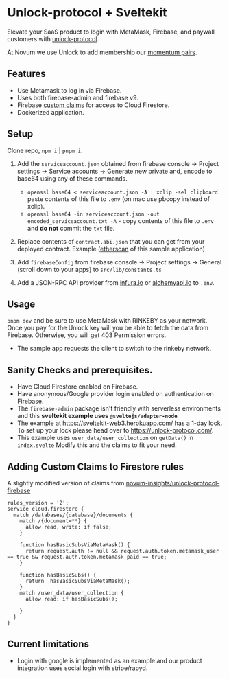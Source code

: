 # Unlock-protocol + Sveltekit

Elevate your SaaS product to login with MetaMask, Firebase, and paywall customers with [unlock-protocol](https://unlock-protocol.com/).

At Novum we use Unlock to add membership our [momentum pairs](https://novuminsights.com/momentum-pairs-for-your-defi-gains/).
## Features

- Use Metamask to log in via Firebase.
- Uses both firebase-admin and firebase v9.
- Firebase [custom claims](https://firebase.google.com/docs/auth/admin/custom-claims) for access to Cloud Firestore.
- Dockerized application.

## Setup

Clone repo, `npm i` | `pnpm i`.

1. Add the `serviceaccount.json` obtained from firebase console -> Project settings -> Service accounts -> Generate new private and, encode to base64 using any of these commands.

    - `openssl base64 < serviceaccount.json -A | xclip -sel clipboard` paste contents of this file to `.env` (on mac use pbcopy instead of xclip).
    - `openssl base64 -in serviceaccount.json -out encoded_serviceaccount.txt -A` - copy contents of this file to `.env` and **do not** commit the `txt` file.

2. Replace contents of `contract.abi.json` that you can get from your deployed contract. Example ([etherscan](https://rinkeby.etherscan.io/address/0x3f496D438aE2520ee839f3909ECeCcA40B4B22D3#code) of this sample application)

3. Add `firebaseConfig` from firebase console -> Project settings -> General (scroll down to your apps) to `src/lib/constants.ts`

4. Add a JSON-RPC API provider from [infura.io](https://infura.io/) or [alchemyapi.io](https://www.alchemy.com/) to `.env`.

## Usage

`pnpm dev` and be sure to use MetaMask with RINKEBY as your network. Once you pay for the Unlock key will you be able to fetch the data from Firebase. Otherwise, you will get 403 Permission errors.

- The sample app requests the client to switch to the rinkeby network.

## Sanity Checks and prerequisites.

- Have Cloud Firestore enabled on Firebase.
- Have anonymous/Google provider login enabled on authentication on Firebase.
- The `firebase-admin` package isn't friendly with serverless environments and this **sveltekit example uses `@sveltejs/adapter-node`**
- The example at https://sveltekit-web3.herokuapp.com/ has a 1-day lock. To set up your lock please head over to https://unlock-protocol.com/.
- This example uses `user_data/user_collection` on `getData()` in `index.svelte` Modify this and the claims to fit your need.


## Adding Custom Claims to Firestore rules

A slightly modified version of claims from [novum-insights/unlock-protocol-firebase](https://github.com/novum-insights/unlock-protocol-firebase#using-claims-for-role-based-access)

```
rules_version = '2';
service cloud.firestore {
  match /databases/{database}/documents {
    match /{document=**} {
      allow read, write: if false;
    }

    function hasBasicSubsViaMetaMask() {
      return request.auth != null && request.auth.token.metamask_user == true && request.auth.token.metamask_paid == true;
    }

    function hasBasicSubs() {
      return  hasBasicSubsViaMetaMask();
    }
    match /user_data/user_collection {
      allow read: if hasBasicSubs();

    }
  }
}
```


## Current limitations

- Login with google is implemented as an example and our product integration uses social login with stripe/rapyd.
